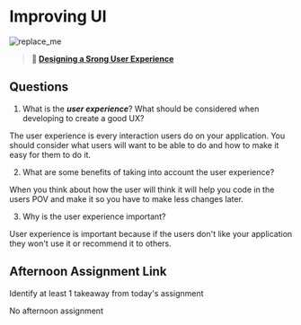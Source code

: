 # Improving UI

![replace_me](https://codeworks.blob.core.windows.net/public/assets/img/illustrations/placeholder.svg)

> **📖 [Designing a Srong User Experience](https://codeworksacademy.com/fs-student-guide/resources/wk7/03-Creating-Good-UX)**

## Questions

1. What is the ***user experience***? What should be considered when developing to create a good UX?

The user experience is every interaction users do on your application. You should consider what users will want to be able to do and how to make it easy for them to do it.

2. What are some benefits of taking into account the user experience?

When you think about how the user will think it will help you code in the users POV and make it so you have to make less changes later.

3. Why is the user experience important?

User experience is important because if the users don't like your application they won't use it or recommend it to others.

## Afternoon Assignment Link


Identify at least 1 takeaway from today's assignment

No afternoon assignment